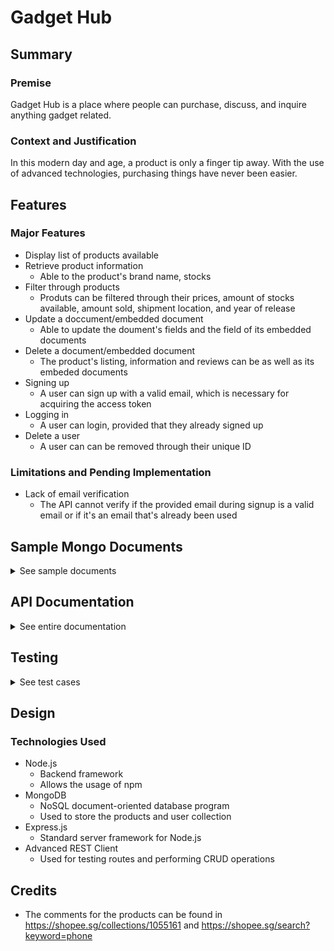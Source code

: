 # Gadget Hub

## Summary 

### Premise 
Gadget Hub is a place where people can purchase, discuss, and inquire anything gadget related. 

### Context and Justification
In this modern day and age, a product is only a finger tip away. With the use of advanced technologies, purchasing things have never been easier. 

## Features
### Major Features 
* Display list of products available
* Retrieve product information
    * Able to the product's brand name, stocks
* Filter through products
    * Produts can be filtered through their prices, amount of stocks available, amount sold, shipment location, and year of release
* Update a doccument/embedded document
    * Able to update the doument's fields and the field of its embedded documents
* Delete a document/embedded document
    * The product's listing, information and reviews can be as well as its embeded documents
* Signing up
    * A user can sign up with a valid email, which is necessary for acquiring the access token
* Logging in
    * A user can login, provided that they already signed up
* Delete a user
    * A user can can be removed through their unique ID

### Limitations and Pending Implementation
* Lack of email verification 
   * The API cannot verify if the provided email during signup is a valid email or if it's an email that's already been used 

## Sample Mongo Documents 
<details>
    <summary> See sample documents </summary> <br>
Sample document from the 'products' collection: 

``````
"category": "mobile",
"brand": "Huawei",
"productName": "Huawei Mate X2",
"productInfo": {
    "description": "A foldable 8 inch display that is concealed when folded",
    "dimensions": {
        "height": 161.8,
        "width": 145.8,
        "uom": "mm"
    },
    "yearMade": 2022
},
"pricePhp": 96557,
"stock": 20,
"shipsFrom": [
    {
        "country": "China",
        "city": "Shenzhen"
    }
],
"amountSold": 2,
"comments": [
    {
        "content": "Expensive and quite interesting",
        "ratings": 5,
        "likes": 127
    },
    {
        "content": "This is the best foldable phon ever",
        "ratings": 5,
        "likes": 182 
    }
    ]    
``````

    
Sample document from 'users' collection:
``````
name: "Tuco Salamanca",
email: "tuco.salamanca321@gmail.com",
password: "ihatechilipowder",
age: 41
``````
</details>


## API Documentation
<details>
    <summary> See entire documentation </summary> <br>

| Title | Default route |
| --- | --- |
| Method | GET |
| Endpoint Path | / |
| Body | N/A |
| Parameters | N/A |
| Expected Response | [Output](./api-documentation/01-default-route.md) |

| Title | Retrieve all the products |
| --- | --- |
| Method | GET |
| Endpoint Path | /products |
| Body | N/A |
| Parameters | N/A |
| Expected Response | [Output](./api-documentation/02-retrieve-all-products.md) |

| Title | Retrieve a product’s brand name  |
| --- | --- |
| Method | GET |
| Endpoint Path | /products?brand=brand_name|
| Body | N/A |
| Parameters | [Parameters](./api-documentation/query-strings/01a-get-brand-params.md) |
| Expected Response | [Output](./api-documentation/query-strings/01-get-brand.md) |

| Title | Retrieve products with prices that are less than or equal to the given amount by the user |
| --- | --- |
| Method | GET |
| Endpoint Path | /products?price_less_than=price |
| Body | N/A |
| Parameters | [Parameters](./api-documentation/query-strings/02a-price-less-than-params.md) |
| Expected Response | [Output](./api-documentation/query-strings/02-price-less-than.md) |

| Title | Retrieve products with sales more than or equal to the given amount |
| --- | --- |
| Method | GET |
| Endpoint Path | /products?min_sold?=amount_sold |
| Body | N/A |
| Parameters | [Parameters](./api-documentation/query-strings/03-min-sold-params.md) |
| Expected Response | [Output](./api-documentation/query-strings/03-min-sold.md) |

| Title | Retrieve products that matches the country it ships from |
| --- | --- |
| Method | GET |
| Endpoint Path | /products?ships_from=country |
| Body | N/A |
| Parameters | [Parameters](./api-documentation/query-strings/04-ships-from-params.md) |
| Expected Response | [Output](./api-documentation/query-strings/04-ships-from.md) |


| Title | Filter products by stock |
| --- | --- |
| Method | GET |
| Endpoint Path | /products?stock=stock_number |
| Body | N/A |
| Parameters | [Parameters](./api-documentation/query-strings/05-stocks-params.md) |
| Expected Response | [Output](./api-documentation/query-strings/05-stocks.md) |

| Title | Create a new product review |
| --- | --- |
| Method | POST |
| Endpoint Path | /products |
| Body | [Body](./api-documentation/03a-create-new-product.md) |
| Parameters | [Parameters](./api-documentation/03b-create-new-product-review-parameters.md) |
| Expected Response | [Output](./api-documentation/03-create-new-output.md) |

| Title | Get information on a product by its ID |
| --- | --- |
| Method | GET |
| Endpoint Path | /products/:productId |
| Body | N/A |
| Parameters | [Parameters](./api-documentation/04-get-info-product-id-params.md) |
| Expected Response | [Output](./api-documentation/04-get-info-product-id.md) |

| Title | Update a document |
| --- | --- |
| Method | PUT |
| Endpoint Path | /products/:productId |
| Body | [Body](./api-documentation/05a-update-document-body.md) |
| Parameters | [Parameters](./api-documentation/05-update-document-params.md) |
| Expected Response | [Output](./api-documentation/05b-update-document-response.md) |

| Title | Delete an document by its ID |
| --- | --- |
| Method | DELETE |
| Endpoint Path | /products/:productId |
| Body | N/A |
| Parameters | [Parameters](./api-documentation/06-delete-params.md) |
| Expected Response | [Output](./api-documentation/06-delete-response.md) |

| Title | Create embedded document (comments) |
| --- | --- |
| Method | POST |
| Endpoint Path | /products/:productId/coments |
| Body | [Body](./api-documentation/07-create-embed-doc-body.md) |
| Parameters | [Parameters](./api-documentation/07a-create-embed-doc-params.md) |
| Expected Response | [Output](./api-documentation/07b-create-embed-doc-response.md) |

| Title | Retrieve information from a product using its ID |
| --- | --- |
| Method | GET |
| Endpoint Path | /products/:productId/product_info |
| Body | N/A |
| Parameters | [Parameters](./api-documentation/08a-retrieve-info-params.md) |
| Expected Response | [Output](./api-documentation/08-retrieve-info.md) |

| Title | Update an embedded document (inside the comments field) |
| --- | --- |
| Method | PUT |
| Endpoint Path | /comments/:commentId |
| Body | [Body](./api-documentation/09-update-embed-doc.md) |
| Parameters | [Parameters](./api-documentation/09a-update-embed-docs-params.md) |
| Expected Response | [Output](./api-documentation/09b-update-embed-doc-response.md) |

| Title | Delete an embedded document (comment) |
| --- | --- |
| Method | DELETE |
| Endpoint Path | /comments/:commentId |
| Body | N/A |
| Parameters | [Parameters](./api-documentation/10a-delete-embed-body-params.md) |
| Expected Response | [Output](./api-documentation/10-delete-embed-body.md) |

| Title | Creates a new user |
| --- | --- |
| Method | POST |
| Endpoint Path | /users |
| Body | [Body](./api-documentation/11-create-user-body.md) |
| Parameters | [Parameters](./api-documentation/11a-create-user-params.md) |
| Expected Response | [Output](./api-documentation/11b-create-user-response.md) |

| Title | Allows the user to login |
| --- | --- |
| Method | POST |
| Endpoint Path | /login |
| Body | [Body](./api-documentation/12-login-body.md) |
| Parameters | [Parameters](./api-documentation/12a-login-params.md) |
| Expected Response | [Output](./api-documentation/12b-login-response.md) |

| Title | Retrieve the profile of the user |
| --- | --- |
| Method | GET |
| Endpoint Path | /user/:userId |
| Body | N/A |
| Parameters | [Parameters](./api-documentation/13-user-profile-response-params.md) |
| Expected Response | [Output](./api-documentation/13-user-profile-response.md) |
</details>

## Testing
<details>
    <summary> See test cases </summary> 
   
* The user should have already accomplished the following:
   * Have signed up for an account
   * Acquire the access token through logging in to perform CRUD operations on endpoints
* If a user wishes to get the access token, they can refer to the steps below

1. Testing the default endpoint 
   * in your Express application, make sure to start the server by typing `nodemon`
   * open Advanced REST Client app
   * make sure that the method is set to GET
   * remove any headers
   * type in the address bar: `http://localhost:portnumber/`
   * please note that the testing/editing is done on a local machine, if the user chooses to use Gitpod, simply replace the word `localhost`
   * click the arrow button to send the request
   * the expected response would be a status 200, signifying that the server is up and running
   * in the index.js, I have set a JSON object as a response (refer to the expected response to see the actual result)
   
| Method | GET |
| --- | --- |
| Endpoint Path | / |
| Body | N/A |
| Parameters | N/A |
| Expected Response | [Output](./api-documentation/01-default-route.md) |

2. Searhing for all the products listed
   * make sure that the method is set to GET
   * remove any headers
   * type in the address bar: `http://localhost:portnumber/products`
   * click the arrow button to send the request
   * inside the Response section, it will return an array of objects containing the products and its information
   
| Method | GET |
| --- | --- |
| Endpoint Path | /products |
| Body | N/A |
| Parameters | N/A |
| Expected Response | [Output](./api-documentation/02-retrieve-all-products.md) |

3. Searching for a brand called 'Apple' 
   * make sure that the method is set to GET
   * remove any headers
   * the query string starts after the question mark
   * query string allows the user to write out an object in a string format
   * since we're looking for {brand: Apple}, type in the address bar: `http://localhost:portnumber?brand=apple`
   * the response will be an array of objects containing the produts with 'Apple' as the brand.
   
| Method | GET |
| --- | --- |
| Endpoint Path | /products?brand=brand_name|
| Body | N/A |
| Parameters | [Parameters](./api-documentation/query-strings/01a-get-brand-params.md) |
| Expected Response | [Output](./api-documentation/query-strings/01-get-brand.md) |

4. Searching for a product that's less than 40,000
   * make sure that the method is set to GET
   * remove any headers
   * since we're looking for a product that is less than or equal to 40,000, type in the address bar: `http://localhost:portnumber?price_less_than=40000`
   * inside the Response section, it will return an array of objects containing the product that meets the criteria along with its information
   
| Method | GET |
| --- | --- |
| Endpoint Path | /products?price_less_than=price |
| Body | N/A |
| Parameters | [Parameters](./api-documentation/query-strings/02a-price-less-than-params.md) |
| Expected Response | [Output](./api-documentation/query-strings/02-price-less-than.md) |

5. Searching for products that sold at least 10 units
   * make sure that the method is set to GET
   * remove any headers
   * since we're looking for a product that sold at least 10 units, type in the address bar: /products?min_sold?=10
      * make sure that the query inside the express application is in ParseInt() for it to view as an integer
   *  inside the Response section, it will return an array of objects containing the 'iPhone 12' and 'iPhone 13 Pro Max'

| Method | GET |
| --- | --- |
| Endpoint Path | /products?min_sold?=amount_sold |
| Body | N/A |
| Parameters | [Parameters](./api-documentation/query-strings/03-min-sold-params.md) |
| Expected Response | [Output](./api-documentation/query-strings/03-min-sold.md) |

6. Searching for a product that ships from China 
   * make sure that the method is set to GET
   * remove any headers
   
| Method | GET |
| --- | --- |
| Endpoint Path | /products?ships_from=country |
| Body | N/A |
| Parameters | [Parameters](./api-documentation/query-strings/04-ships-from-params.md) |
| Expected Response | [Output](./api-documentation/query-strings/04-ships-from.md) |


| Method | GET |
| --- | --- |
| Endpoint Path | /products?stock=stock_number |
| Body | N/A |
| Parameters | [Parameters](./api-documentation/query-strings/05-stocks-params.md) |
| Expected Response | [Output](./api-documentation/query-strings/05-stocks.md) |

| Method | POST |
| --- | --- |
| Endpoint Path | /products |
| Body | [Body](./api-documentation/03a-create-new-product.md) |
| Parameters | [Parameters](./api-documentation/03b-create-new-product-review-parameters.md) |
| Expected Response | [Output](./api-documentation/03-create-new-output.md) |

| Method | GET |
| --- | --- |
| Endpoint Path | /products/:productId |
| Body | N/A |
| Parameters | [Parameters](./api-documentation/04-get-info-product-id-params.md) |
| Expected Response | [Output](./api-documentation/04-get-info-product-id.md) |

| Method | PUT |
| --- | --- |
| Endpoint Path | /products/:productId |
| Body | [Body](./api-documentation/05a-update-document-body.md) |
| Parameters | [Parameters](./api-documentation/05-update-document-params.md) |
| Expected Response | [Output](./api-documentation/05b-update-document-response.md) |

| Method | DELETE |
| --- | --- |
| Endpoint Path | /products/:productId |
| Body | N/A |
| Parameters | [Parameters](./api-documentation/06-delete-params.md) |
| Expected Response | [Output](./api-documentation/06-delete-response.md) |

| Method | POST |
| --- | --- |
| Endpoint Path | /products/:productId/coments |
| Body | [Body](./api-documentation/07-create-embed-doc-body.md) |
| Parameters | [Parameters](./api-documentation/07a-create-embed-doc-params.md) |
| Expected Response | [Output](./api-documentation/07b-create-embed-doc-response.md) |

| Method | GET |
| --- | --- |
| Endpoint Path | /products/:productId/product_info |
| Body | N/A |
| Parameters | [Parameters](./api-documentation/08a-retrieve-info-params.md) |
| Expected Response | [Output](./api-documentation/08-retrieve-info.md) |

| Method | PUT |
| --- | --- |
| Endpoint Path | /comments/:commentId |
| Body | [Body](./api-documentation/09-update-embed-doc.md) |
| Parameters | [Parameters](./api-documentation/09a-update-embed-docs-params.md) |
| Expected Response | [Output](./api-documentation/09b-update-embed-doc-response.md) |

| Method | DELETE |
| --- | --- |
| Endpoint Path | /comments/:commentId |
| Body | N/A |
| Parameters | [Parameters](./api-documentation/10a-delete-embed-body-params.md) |
| Expected Response | [Output](./api-documentation/10-delete-embed-body.md) |

| Method | POST |
| --- | --- |
| Endpoint Path | /users |
| Body | [Body](./api-documentation/11-create-user-body.md) |
| Parameters | [Parameters](./api-documentation/11a-create-user-params.md) |
| Expected Response | [Output](./api-documentation/11b-create-user-response.md) |

| Method | POST |
| --- | --- |
| Endpoint Path | /login |
| Body | [Body](./api-documentation/12-login-body.md) |
| Parameters | [Parameters](./api-documentation/12a-login-params.md) |
| Expected Response | [Output](./api-documentation/12b-login-response.md) |

| Method | GET |
| --- | --- |
| Endpoint Path | /user/:userId |
| Body | N/A |
| Parameters | [Parameters](./api-documentation/13-user-profile-response-params.md) |
| Expected Response | [Output](./api-documentation/13-user-profile-response.md) |
</details>    

## Design
### Technologies Used 
* Node.js
   * Backend framework
   * Allows the usage of npm
* MongoDB
   * NoSQL document-oriented database program
   * Used to store the products and user collection
* Express.js
   * Standard server framework for Node.js
* Advanced REST Client
   * Used for testing routes and performing CRUD operations

## Credits
* The comments for the products can be found in https://shopee.sg/collections/1055161 and https://shopee.sg/search?keyword=phone
